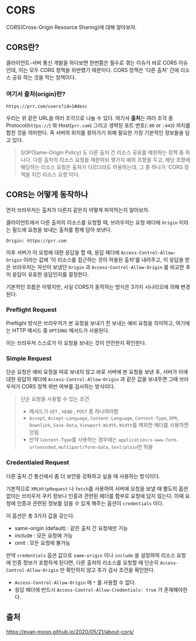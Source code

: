 # CORS

CORS(Cross-Origin Resource Sharing)에 대해 알아보자.

## CORS란?

클라이언트-서버 통신 개발을 하다보면 한번쯤은 필수로 겪는 이슈가 바로 CORS 이슈인데, 이는 모두 CORS 정책을 위반했기 때문이다. CORS 정책은 '다른 출처' 간에 리소스 공유 하는 것을 막는 정책이다.

### 여기서 출처(origin)란?

```
https://prr.com/users?id=1#desc
```

우리는 위 같은 URL을 여러 조각으로 나눌 수 있다. 여기서 **출처**는 여러 조각 중 Protocol(`https://`) 와 Host(`prr.com`) 그리고 생략된 포트 번호(`:80` or `:443`) 까지를 합친 것을 의미한다. 즉 서버의 위치를 찾아가기 위해 필요한 가장 기본적인 정보들을 담고 있다.

> SOP(Same-Origin Policy) 도 다른 출처 간 리소스 공유를 제한하는 정책 중 하나다. 다른 출처의 리소스 요청을 제한하되 몇가지 예외 조항을 두고, 해당 조항에 해당하는 리소스 요청은 출처가 다르더라도 허용하는데, 그 중 하나가 'CORS 정책을 지킨 리소스 요청'이다.

## CORS는 어떻게 동작하나

먼저 브라우저는 출처가 다른지 같은지 어떻게 파악하는지 알아보자.

클라이언트에서 다른 출처의 리소스를 요청할 때, 브라우저는 요청 헤더에 `Origin` 이라는 필드에 요청을 보내는 출처를 함께 담아 보낸다.

```http
Origin: https://prr.com
```

이후 서버가 이 요청에 대한 응답을 할 때, 응답 헤더에 `Access-Control-Allow-Origin` 이라는 값에 '이 리소스를 접근하는 것이 허용된 출처'를 내려주고, 이 응답을 받은 브라우저는 자신이 보냈던 `Origin` 과 `Access-Control-Allow-Origin` 를 비교한 후 이 응답이 유효한 응답인지를 결정한다.

기본적인 흐름은 이렇지만, 사실 CORS가 동작하는 방식은 3가지 시나리오에 의해 변경된다.

### Preflight Request

Preflight 방식은 브라우저가 본 요청을 보내기 전 보내는 예비 요청을 의미하고, 여기에는 HTTP 메서드 중 `OPTIONS` 메서드가 사용된다.

이는 브라우저 스스로가 이 요청을 보내는 것이 안전한지 확인한다.

### Simple Request

단순 요청은 예비 요청을 따로 보내지 않고 바로 서버에 본 요청을 보낸 후, 서버가 이에 대한 응답의 헤더에 `Access-Control-Allow-Origin` 과 같은 값을 보내주면 그때 브라우저가 CORS 정책 위반 여부를 검사하는 방식이다.

> 단순 요청을 사용할 수 있는 조건
>
> - 메서드가 `GET` , `HEAD` , `POST` 중 하나여야함
> - `Accept`, `Accept-Language`, `Content-Language`, `Content-Type`, `DPR`, `Downlink`, `Save-Data`, `Viewport-Width`, `Width`를 제외한 헤더를 사용하면 안됨
> - 만약 `Content-Type`를 사용하는 경우에는 `application/x-www-form-urlencoded`, `multipart/form-data`, `text/plain`만 허용

### Credentialed Request

다른 출처 간 통신에서 좀 더 보안을 강화하고 싶을 때 사용하는 방식이다.

기본적으로 `XMLHttpRequest` 나 `fetch`를 사용하여 서버에 요청을 보낼 때 별도의 옵션 없이는 브라우저 쿠키 정보나 인증과 관련된 헤더를 함부로 요청에 담지 않는다. 이때 요청에 인증과 관련된 정보를 담을 수 있게 해주는 옵션이 `credentials` 이다.

이 옵션은 총 3가지 값을 갖는다.

- same-origin (default) : 같은 출처 간 요청에만 가능
- include : 모든 요청에 가능
- omit : 모든 요청에 불가능

만약 `credentials` 옵션 값으로 `same-origin` 이나 `include` 을 설정하여 리소스 요청에 인증 정보가 포함하게 된다면, 다른 출처의 리소스를 요청할 때 단순히 `Access-Control-Allow-Origin` 만 확인하지 않고 추가 검사 조건을 확인한다.

- `Access-Control-Allow-Origin` 에 `*` 를 사용할 수 없다.
- 응답 헤더에 반드시 `Access-Control-Allow-Credentials: true` 가 존재해야한다.

## 출처

https://evan-moon.github.io/2020/05/21/about-cors/
